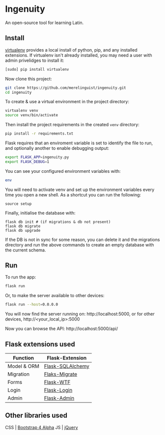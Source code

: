 # Ingenuity

An open-source tool for learning Latin.

## Install
[virtualenv](https://virtualenv.pypa.io/en/stable/) provides a local install of python, pip, and any installed extensions.
If virtualenv isn't already installed, you may need a user with admin privelidges to install it:

```sh
[sudo] pip install virtualenv
```

Now clone this project:

```sh
git clone https://github.com/merelinguist/ingenuity.git
cd ingenuity
```

To create & use a virtual environment in the project directory:

```sh
virtualenv venv
source venv/bin/activate
```

Then install the project requirements in the created `venv` directory:

```sh
pip install -r requirements.txt
```

Flask requires that an enviroment variable is set to identify the file to run,
and optionally another to enable debugging output:

```sh
export FLASK_APP=ingenuity.py
export FLASK_DEBUG=1
```

You can see your configured environment variables with:

```sh
env
```

You will need to activate venv and set up the environment variables every time you open a new shell.
As a shortcut you can run the following:

```
source setup
```

Finally, initialise the database with:

```
flask db init # (if migrations & db not present)
flask db migrate
flask db upgrade
```

If the DB is not in sync for some reason, you can delete it and the migrations directory
and run the above commands to create an empty database with the current schema.

## Run

To run the app:

```sh
flask run
```

Or, to make the server available to other devices:

```sh
flask run --host=0.0.0.0
```

You will now find the server running on: http://localhost:5000, or for other devices, http://<your_local_ip>:5000

Now you can browse the API:
http://localhost:5000/api/


## Flask extensions used

Function            | Flask-Extension
------------------- | -----------------------
Model & ORM         | [Flask-SQLAlchemy](http://flask-sqlalchemy.pocoo.org/latest/)
Migration           | [Flaks-Migrate](http://flask-migrate.readthedocs.io/en/latest/)
Forms               | [Flask-WTF](https://flask-wtf.readthedocs.org/en/latest/)
Login               | [Flask-Login](https://flask-login.readthedocs.org/en/latest/)
Admin               | [Flask-Admin](https://flask-admin.readthedocs.io/en/latest/)

## Other libraries used
CSS | [Bootstrap 4 Alpha](https://v4-alpha.getbootstrap.com/)
JS  | [jQuery](https://jquery.com/)
